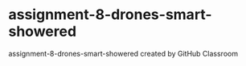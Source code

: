 # assignment-8-drones-smart-showered
assignment-8-drones-smart-showered created by GitHub Classroom
